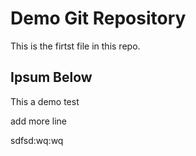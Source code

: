 # Demo Git Repository

This is the firtst file in this repo.

## Ipsum Below

This a demo test

add more line

sdfsd:wq:wq
